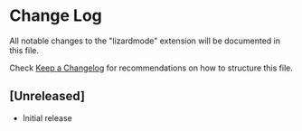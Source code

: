 # Change Log

All notable changes to the "lizardmode" extension will be documented in this file.

Check [Keep a Changelog](http://keepachangelog.com/) for recommendations on how to structure this file.

## [Unreleased]

- Initial release